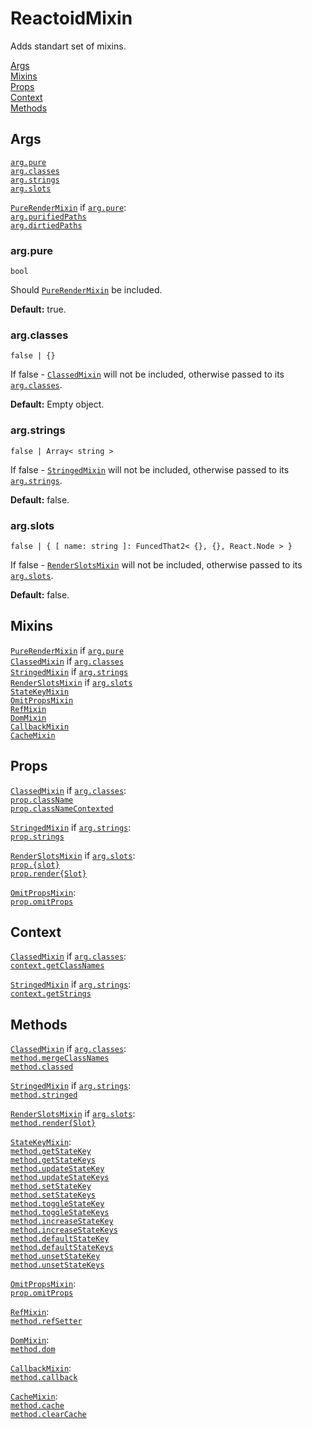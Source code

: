 # ReactoidMixin

Adds standart set of mixins.

[Args](#args)  
[Mixins](#mixins)  
[Props](#props)  
[Context](#context)  
[Methods](#methods)  


## Args

[`arg.pure`](#argpure)  
[`arg.classes`](#argclasses)  
[`arg.strings`](#argstrings)  
[`arg.slots`](#argslots)  

[`PureRenderMixin`](../mixin.limit.PureRender/README.md#args) if [`arg.pure`](#argpure):  
[`arg.purifiedPaths`](../mixin.limit.PureRender/README.md#argpurifiedpaths)  
[`arg.dirtiedPaths`](../mixin.limit.PureRender/README.md#argdirtiedpaths)  


### arg.pure

`bool`

Should [`PureRenderMixin`](../mixin.limit.PureRender/README.md) be included.

**Default:** true.


### arg.classes

`false | {}`

If false - [`ClassedMixin`](../mixin.customization.Classed/README.md) will not be included, otherwise passed to its [`arg.classes`](../mixin.customization.Classed/README.md#argclasses).

**Default:** Empty object.


### arg.strings

`false | Array< string >`

If false - [`StringedMixin`](../mixin.customization.Stringed/README.md) will not be included, otherwise passed to its [`arg.strings`](../mixin.customization.Stringed/README.md#argstrings).

**Default:** false.


### arg.slots

`false | { [ name: string ]: FuncedThat2< {}, {}, React.Node > }`

If false - [`RenderSlotsMixin`](../mixin.customization.RenderSlots/README.md) will not be included, otherwise passed to its [`arg.slots`](../mixin.customization.RenderSlots/README.md#argslots).

**Default:** false.


## Mixins

[`PureRenderMixin`](../mixin.limit.PureRender/README.md) if [`arg.pure`](#argpure)  
[`ClassedMixin`](../mixin.customization.Classed/README.md) if [`arg.classes`](#argclasses)  
[`StringedMixin`](../mixin.customization.Stringed/README.md) if [`arg.strings`](#argstrings)  
[`RenderSlotsMixin`](../mixin.customization.RenderSlots/README.md) if [`arg.slots`](#argslots)  
[`StateKeyMixin`](../mixin.helper.StateKey/README.md)  
[`OmitPropsMixin`](../mixin.helper.OmitProps/README.md)  
[`RefMixin`](../mixin.helper.Ref/README.md)  
[`DomMixin`](../mixin.helper.Dom/README.md)  
[`CallbackMixin`](../mixin.helper.Callback/README.md)  
[`CacheMixin`](../mixin.helper.Cache/README.md)  


## Props

[`ClassedMixin`](../mixin.customization.Classed/README.md#props) if [`arg.classes`](#argclasses):  
[`prop.className`](../mixin.customization.Classed/README.md#propclassName)  
[`prop.classNameContexted`](../mixin.customization.Classed/README.md#propclassnamecontexted)  

[`StringedMixin`](../mixin.customization.Stringed/README.md#props) if [`arg.strings`](#argstrings):  
[`prop.strings`](../mixin.customization.Stringed/README.md#propstrings)  

[`RenderSlotsMixin`](../mixin.customization.RenderSlots/README.md#props) if [`arg.slots`](#argslots):  
[`prop.{slot}`](../mixin.customization.RenderSlots/README.md#propslot)  
[`prop.render{Slot}`](../mixin.customization.RenderSlots/README.md#proprenderslot)  

[`OmitPropsMixin`](../mixin.helper.OmitProps/README.md#props):  
[`prop.omitProps`](../mixin.helper.OmitProps/README.md#propomitprops)  


## Context

[`ClassedMixin`](../mixin.customization.Classed/README.md#context) if [`arg.classes`](#argclasses):  
[`context.getClassNames`](../mixin.customization.Classed/README.md#contextgetclassnames)  

[`StringedMixin`](../mixin.customization.Stringed/README.md#context) if [`arg.strings`](#argstrings):  
[`context.getStrings`](../mixin.customization.Stringed/README.md#contextgetstrings)  


## Methods

[`ClassedMixin`](../mixin.customization.Classed/README.md#methods) if [`arg.classes`](#argclasses):  
[`method.mergeClassNames`](../mixin.customization.Classed/README.md#methodmergeclassnames)  
[`method.classed`](../mixin.customization.Classed/README.md#methodclassed)  

[`StringedMixin`](../mixin.customization.Stringed/README.md#methods) if [`arg.strings`](#argstrings):  
[`method.stringed`](../mixin.customization.Stringed/README.md#methodstringed)  

[`RenderSlotsMixin`](../mixin.customization.RenderSlots/README.md#methods) if [`arg.slots`](#argslots):  
[`method.render{Slot}`](../mixin.customization.RenderSlots/README.md#methodrenderslot)  

[`StateKeyMixin`](../mixin.helper.StateKey/README.md#methods):  
[`method.getStateKey`](../mixin.meta.BaseKey/README.md#methodgetnamekey)  
[`method.getStateKeys`](../mixin.meta.BaseKey/README.md#methodgetnamekeys)  
[`method.updateStateKey`](../mixin.meta.BaseKey/README.md#methodupdatenamekey)  
[`method.updateStateKeys`](../mixin.meta.BaseKey/README.md#methodupdatenamekeys)  
[`method.setStateKey`](../mixin.meta.BaseKey/README.md#methodsetnamekey)  
[`method.setStateKeys`](../mixin.meta.BaseKey/README.md#methodsetnamekeys)  
[`method.toggleStateKey`](../mixin.meta.BaseKey/README.md#methodtogglenamekey)  
[`method.toggleStateKeys`](../mixin.meta.BaseKey/README.md#methodtogglenamekeys)  
[`method.increaseStateKey`](../mixin.meta.BaseKey/README.md#methodincreasenamekey)  
[`method.increaseStateKeys`](../mixin.meta.BaseKey/README.md#methodincreasenamekeys)  
[`method.defaultStateKey`](../mixin.meta.BaseKey/README.md#methoddefaultnamekey)  
[`method.defaultStateKeys`](../mixin.meta.BaseKey/README.md#methoddefaultnamekeys)  
[`method.unsetStateKey`](../mixin.meta.BaseKey/README.md#methodunsetnamekey)  
[`method.unsetStateKeys`](../mixin.meta.BaseKey/README.md#methodunsetnamekeys)  

[`OmitPropsMixin`](../mixin.helper.OmitProps/README.md#methods):  
[`prop.omitProps`](../mixin.helper.OmitProps/README.md#propomitprops)  

[`RefMixin`](../mixin.helper.Ref/README.md#methods):  
[`method.refSetter`](../mixin.helper.Ref/README.md#methodrefsetter)  

[`DomMixin`](../mixin.helper.Dom/README.md#methods):  
[`method.dom`](../mixin.helper.Dom/README.md#methoddom)  

[`CallbackMixin`](../mixin.helper.Callback/README.md#methods):  
[`method.callback`](../mixin.helper.Callback/README.md#methodcallback)  

[`CacheMixin`](../mixin.helper.Cache/README.md#methods):  
[`method.cache`](../mixin.helper.Cache/README.md#methodcache)  
[`method.clearCache`](../mixin.helper.Cache/README.md#methodclearcache)  
